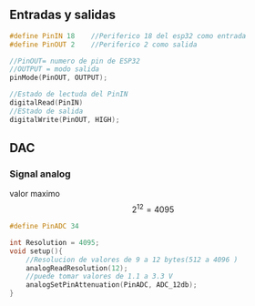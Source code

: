 ## Entradas y salidas

```cpp
#define PinIN 18    //Periferico 18 del esp32 como entrada
#define PinOUT 2    //Periferico 2 como salida

//PinOUT= numero de pin de ESP32
//OUTPUT = modo salida
pinMode(PinOUT, OUTPUT);
```

```cpp
//Estado de lectuda del PinIN
digitalRead(PinIN)
//EStado de salida
digitalWrite(PinOUT, HIGH);

```

## DAC 
### Signal analog
valor maximo     
$$
     2^{12} = 4095
$$

```cpp
#define PinADC 34

int Resolution = 4095;
void setup(){
    //Resolucion de valores de 9 a 12 bytes(512 a 4096 )
    analogReadResolution(12);
    //puede tomar valores de 1.1 a 3.3 V
    analogSetPinAttenuation(PinADC, ADC_12db);
}
```

    

